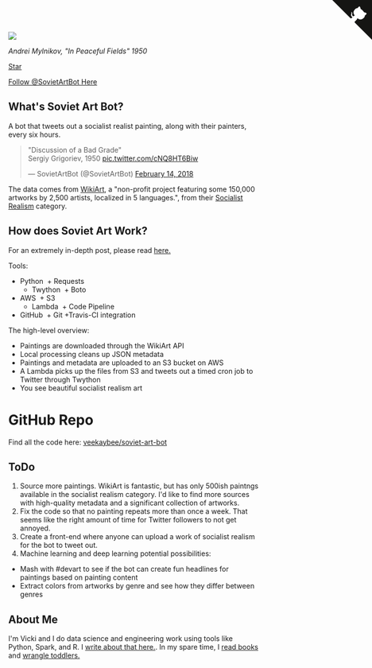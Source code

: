 ![](https://raw.githubusercontent.com/veekaybee/soviet-art-bot/gh-pages/static/in_peaceful_fields.jpg)

*Andrei Mylnikov, "In Peaceful Fields" 1950*

<a class="github-button" href="https://github.com/veekaybee/soviet-art-bot" data-icon="octicon-star" data-size="large" data-show-count="true" aria-label="Star soviet-art-bot on GitHub">Star</a>

<a class="twitter-follow-button"
  href="https://twitter.com/SovietArtBot"
  data-size="large">
Follow @SovietArtBot Here</a>

## What's Soviet Art Bot? 

A bot that tweets out a socialist realist painting, along with their painters, every six hours. 

<blockquote class="twitter-tweet" data-lang="en"><p lang="en" dir="ltr">&quot;Discussion of a Bad Grade&quot;<br>Sergiy Grigoriev, 1950 <a href="https://t.co/cNQ8HT6Biw">pic.twitter.com/cNQ8HT6Biw</a></p>&mdash; SovietArtBot (@SovietArtBot) <a href="https://twitter.com/SovietArtBot/status/963618544775811073?ref_src=twsrc%5Etfw">February 14, 2018</a></blockquote>
<script async src="https://platform.twitter.com/widgets.js" charset="utf-8"></script>

The data comes from [WikiArt](https://www.wikiart.org/), a "non-profit project featuring some 150,000 artworks by 2,500 artists, localized in 5 languages.", from their [Socialist Realism](https://www.wikiart.org/en/paintings-by-style/socialist-realism?select=featured) category. 

## How does Soviet Art Work? 

For an extremely in-depth post, please read [here.](http://veekaybee.github.io/)

Tools: 

+ Python
  + Requests
  + Twython
  + Boto
+ AWS
  + S3
  + Lambda
  + Code Pipeline
+ GitHub
  + Git
  +Travis-CI integration 


The high-level overview: 

+ Paintings are downloaded through the WikiArt API
+ Local processing cleans up JSON metadata
+ Paintings and metadata are uploaded to an S3 bucket on AWS
+ A Lambda picks up the files from S3 and tweets out a timed cron job to Twitter through Twython
+ You see beautiful socialist realism art

# GitHub Repo

Find all the code here: 
[veekaybee/soviet-art-bot](https://github.com/veekaybee/soviet-art-bot)


## ToDo

1) Source more paintings. WikiArt is fantastic, but has only 500ish paintngs available in the socialist realism category. I'd like to find more sources with high-quality metadata and a significant collection of artworks. 
2) Fix the code so that no painting repeats more than once a week. That seems like the right amount of time for Twitter followers to not get annoyed. 
3) Create a front-end where anyone can upload a work of socialist realism for the bot to tweet out. 
4) Machine learning and deep learning potential possibilities: 
  + Mash with #devart to see if the bot can create fun headlines for paintings based on painting content 
  + Extract colors from artworks by genre and see how they differ between genres


## About Me

I'm Vicki and I do data science and engineering work using tools like Python, Spark, and R. I [write about that here.](http://veekaybee.github.io/). In my spare time, I [read books](http://blog.vickiboykis.com/2018/01/02/favorite-books/) and [wrangle toddlers.](http://blog.vickiboykis.com/2017/06/27/moana/) 

<a href="https://github.com/veekaybee/soviet-art-bot" class="github-corner"><svg width="80" height="80" viewBox="0 0 250 250" style="fill:#151513; color:#fff; position: absolute; top: 0; border: 0; right: 0;"><path d="M0,0 L115,115 L130,115 L142,142 L250,250 L250,0 Z"></path><path d="M128.3,109.0 C113.8,99.7 119.0,89.6 119.0,89.6 C122.0,82.7 120.5,78.6 120.5,78.6 C119.2,72.0 123.4,76.3 123.4,76.3 C127.3,80.9 125.5,87.3 125.5,87.3 C122.9,97.6 130.6,101.9 134.4,103.2" fill="currentColor" style="transform-origin: 130px 106px;" class="octo-arm"></path><path d="M115.0,115.0 C114.9,115.1 118.7,116.5 119.8,115.4 L133.7,101.6 C136.9,99.2 139.9,98.4 142.2,98.6 C133.8,88.0 127.5,74.4 143.8,58.0 C148.5,53.4 154.0,51.2 159.7,51.0 C160.3,49.4 163.2,43.6 171.4,40.1 C171.4,40.1 176.1,42.5 178.8,56.2 C183.1,58.6 187.2,61.8 190.9,65.4 C194.5,69.0 197.7,73.2 200.1,77.6 C213.8,80.2 216.3,84.9 216.3,84.9 C212.7,93.1 206.9,96.0 205.4,96.6 C205.1,102.4 203.0,107.8 198.3,112.5 C181.9,128.9 168.3,122.5 157.7,114.1 C157.9,116.9 156.7,120.9 152.7,124.9 L141.0,136.5 C139.8,137.7 141.6,141.9 141.8,141.8 Z" fill="currentColor" class="octo-body"></path></svg></a><style>.github-corner:hover .octo-arm{animation:octocat-wave 560ms ease-in-out}@keyframes octocat-wave{0%,100%{transform:rotate(0)}20%,60%{transform:rotate(-25deg)}40%,80%{transform:rotate(10deg)}}@media (max-width:500px){.github-corner:hover .octo-arm{animation:none}.github-corner .octo-arm{animation:octocat-wave 560ms ease-in-out}}</style><script async defer src="https://buttons.github.io/buttons.js"></script>
